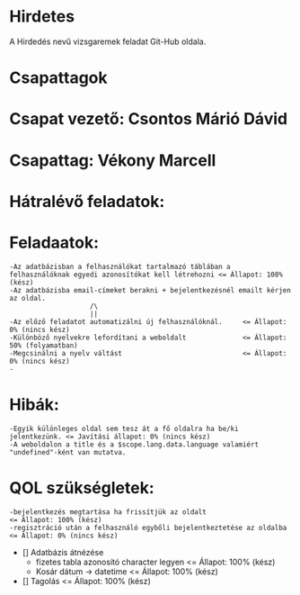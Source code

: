 # Hirdetes
A Hirdedés nevű vizsgaremek feladat Git-Hub oldala.

##

# Csapattagok


# Csapat vezető: Csontos Márió Dávid

# Csapattag: Vékony Marcell

##

# Hátralévő feladatok:

  # Feladaatok:

    -Az adatbázisban a felhasználókat tartalmazó táblában a felhasználóknak egyedi azonosítókat kell létrehozni <= Állapot: 100% (kész)
    -Az adatbázisba email-címeket berakni + bejelentkezésnél emailt kérjen az oldal.
                        /\
                        ||
    -Az előző feladatot automatizálni új felhasználóknál.     <= Állapot: 0% (nincs kész)
    -Különböző nyelvekre lefordítani a weboldalt              <= Állapot: 50% (folyamatban)
    -Megcsinálni a nyelv váltást                              <= Állapot: 0% (nincs kész)
    -

  # Hibák:

    -Egyik különleges oldal sem tesz át a fő oldalra ha be/ki jelentkezünk. <= Javítási állapot: 0% (nincs kész)
    -A weboldalon a title és a $scope.lang.data.language valamiért "undefined"-ként van mutatva.
    
  # QOL szükségletek:

    -bejelentkezés megtartása ha frissítjük az oldalt                       <= Állapot: 100% (kész)
    -regisztráció után a felhasználó egybőli bejelentkeztetése az oldalba   <= Állapot: 0% (nincs kész)

- [] Adatbázis átnézése 
  - fizetes tabla azonosító character legyen          <= Állapot: 100% (kész)
  - Kosár dátum -> datetime                           <= Állapot: 100% (kész)
- [] Tagolás                                          <= Állapot: 100% (kész)
